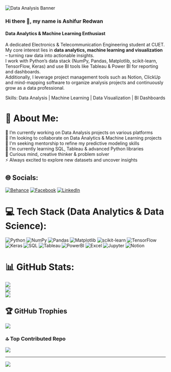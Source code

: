 <img src="https://static.vecteezy.com/system/resources/previews/070/871/015/large_2x/data-analysis-on-transparent-screen-with-cityscape-background-free-photo.jpg" alt="Data Analysis Banner" />

### Hi there 👋, my name is Ashifur Redwan  
#### Data Analytics & Machine Learning Enthusiast  

A dedicated Electronics & Telecommunication Engineering student at CUET.  
My core interest lies in **data analytics, machine learning and visualization** – turning raw data into actionable insights.  
I work with Python’s data stack (NumPy, Pandas, Matplotlib, scikit-learn, TensorFlow, Keras) and use BI tools like Tableau & Power BI for reporting and dashboards.  
Additionally, I leverage project management tools such as Notion, ClickUp and mind-mapping software to organize analysis projects and continuously grow as a data professional.

Skills: Data Analysis | Machine Learning | Data Visualization | BI Dashboards

# 💫 About Me:
🔭 I’m currently working on Data Analysis projects on various platforms  
👯 I’m looking to collaborate on Data Analytics & Machine Learning projects  
🤝 I'm seeking mentorship to refine my predictive modeling skills  
🌱 I’m currently learning SQL, Tableau & advanced Python libraries  
💬 Curious mind, creative thinker & problem solver  
⚡ Always excited to explore new datasets and uncover insights  

## 🌐 Socials:
[![Behance](https://img.shields.io/badge/Behance-1769ff?logo=behance&logoColor=white)](https://behance.net/ashifurredwan)
[![Facebook](https://img.shields.io/badge/Facebook-%231877F2.svg?logo=Facebook&logoColor=white)](https://facebook.com/irad.sakib)
[![LinkedIn](https://img.shields.io/badge/LinkedIn-%230077B5.svg?logo=linkedin&logoColor=white)](https://linkedin.com/in/ashifur-redwan)

# 💻 Tech Stack (Data Analytics & Data Science):
![Python](https://img.shields.io/badge/python-3670A0?style=for-the-badge&logo=python&logoColor=ffdd54)
![NumPy](https://img.shields.io/badge/numpy-%23013243.svg?style=for-the-badge&logo=numpy&logoColor=white)
![Pandas](https://img.shields.io/badge/pandas-%23150458.svg?style=for-the-badge&logo=pandas&logoColor=white)
![Matplotlib](https://img.shields.io/badge/Matplotlib-%23ffffff.svg?style=for-the-badge&logo=Matplotlib&logoColor=black)
![scikit-learn](https://img.shields.io/badge/scikit--learn-%23F7931E.svg?style=for-the-badge&logo=scikit-learn&logoColor=white)
![TensorFlow](https://img.shields.io/badge/TensorFlow-%23FF6F00.svg?style=for-the-badge&logo=TensorFlow&logoColor=white)
![Keras](https://img.shields.io/badge/Keras-%23D00000.svg?style=for-the-badge&logo=Keras&logoColor=white)
![SQL](https://img.shields.io/badge/SQL-%230074C1.svg?style=for-the-badge&logo=postgresql&logoColor=white)
![Tableau](https://img.shields.io/badge/Tableau-%23E97627.svg?style=for-the-badge&logo=tableau&logoColor=white)
![PowerBI](https://img.shields.io/badge/Power%20BI-F2C811?style=for-the-badge&logo=powerbi&logoColor=black)
![Excel](https://img.shields.io/badge/Microsoft%20Excel-217346?style=for-the-badge&logo=microsoft-excel&logoColor=white)
![Jupyter](https://img.shields.io/badge/Jupyter-%23F37626.svg?style=for-the-badge&logo=Jupyter&logoColor=white)
![Notion](https://img.shields.io/badge/Notion-%23000000.svg?style=for-the-badge&logo=notion&logoColor=white)

# 📊 GitHub Stats:
![](https://github-readme-stats.vercel.app/api?username=AshifurRedwan&theme=dark&hide_border=false&include_all_commits=false&count_private=false)<br/>
![](https://github-readme-streak-stats.herokuapp.com/?user=AshifurRedwan&theme=dark&hide_border=false)<br/>
![](https://github-readme-stats.vercel.app/api/top-langs/?username=AshifurRedwan&theme=dark&hide_border=false&include_all_commits=false&count_private=false&layout=compact)

## 🏆 GitHub Trophies
![](https://github-profile-trophy.vercel.app/?username=AshifurRedwan&theme=radical&no-frame=false&no-bg=true&margin-w=4)

### 🔝 Top Contributed Repo
![](https://github-contributor-stats.vercel.app/api?username=AshifurRedwan&limit=5&theme=dark&combine_all_yearly_contributions=true)

---
[![](https://visitcount.itsvg.in/api?id=AshifurRedwan&icon=0&color=0)](https://visitcount.itsvg.in)

<!-- Proudly created with GPRM ( https://gprm.itsvg.in ) -->

